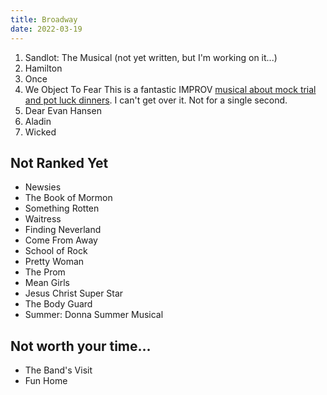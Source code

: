 ```yaml
---
title: Broadway
date: 2022-03-19
---
```


1. <div>Sandlot: The Musical <span class="description">(not yet written, but I'm working on it...)</span></div>
1. Hamilton
1. Once
1. <div>We Object To Fear <span class="description">This is a fantastic IMPROV <a href="https://youtu.be/Ivf58k53nu0" target="_blank">musical about mock trial and pot luck dinners</a>. I can't get over it. Not for a single second.</span></div>
1. Dear Evan Hansen
1. Aladin
1. Wicked

## Not Ranked Yet
* Newsies
* The Book of Mormon
* Something Rotten
* Waitress
* Finding Neverland
* Come From Away
* School of Rock
* Pretty Woman
* The Prom
* Mean Girls
* Jesus Christ Super Star
* The Body Guard
* Summer: Donna Summer Musical

## Not worth your time...
* The Band's Visit
* Fun Home
